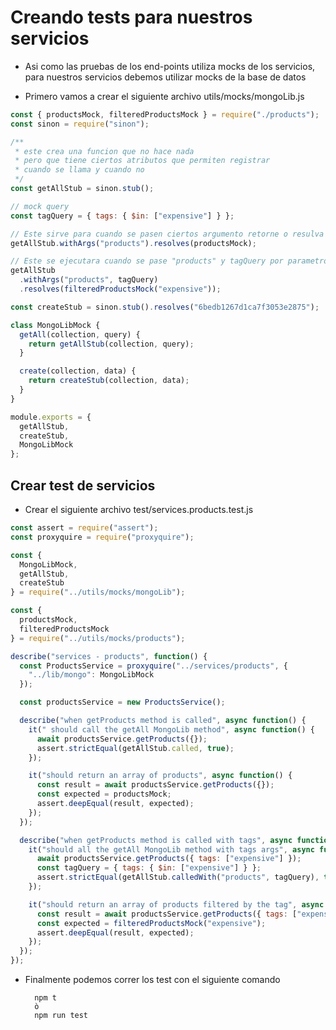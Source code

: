 # Creando tests para nuestros servicios

- Asi como las pruebas de los end-points utiliza mocks de los servicios, para nuestros 
servicios debemos utilizar mocks de la base de datos

- Primero vamos a crear el siguiente archivo utils/mocks/mongoLib.js

```javascript
const { productsMock, filteredProductsMock } = require("./products");
const sinon = require("sinon");

/**
 * este crea una funcion que no hace nada
 * pero que tiene ciertos atributos que permiten registrar 
 * cuando se llama y cuando no
 */
const getAllStub = sinon.stub(); 

// mock query
const tagQuery = { tags: { $in: ["expensive"] } };

// Este sirve para cuando se pasen ciertos argumento retorne o resulva algo especifico
getAllStub.withArgs("products").resolves(productsMock);

// Este se ejecutara cuando se pase "products" y tagQuery por parametro
getAllStub
  .withArgs("products", tagQuery)
  .resolves(filteredProductsMock("expensive"));

const createStub = sinon.stub().resolves("6bedb1267d1ca7f3053e2875");

class MongoLibMock {
  getAll(collection, query) {
    return getAllStub(collection, query);
  }

  create(collection, data) {
    return createStub(collection, data);
  }
}

module.exports = {
  getAllStub,
  createStub,
  MongoLibMock
};
```

## Crear test de servicios

- Crear el siguiente archivo  test/services.products.test.js

```javascript
const assert = require("assert");
const proxyquire = require("proxyquire");

const {
  MongoLibMock,
  getAllStub,
  createStub
} = require("../utils/mocks/mongoLib");

const {
  productsMock,
  filteredProductsMock
} = require("../utils/mocks/products");

describe("services - products", function() {
  const ProductsService = proxyquire("../services/products", {
    "../lib/mongo": MongoLibMock
  });

  const productsService = new ProductsService();

  describe("when getProducts method is called", async function() {
    it(" should call the getAll MongoLib method", async function() {
      await productsService.getProducts({});
      assert.strictEqual(getAllStub.called, true);
    });

    it("should return an array of products", async function() {
      const result = await productsService.getProducts({});
      const expected = productsMock;
      assert.deepEqual(result, expected);
    });
  });

  describe("when getProducts method is called with tags", async function() {
    it("should all the getAll MongoLib method with tags args", async function() {
      await productsService.getProducts({ tags: ["expensive"] });
      const tagQuery = { tags: { $in: ["expensive"] } };
      assert.strictEqual(getAllStub.calledWith("products", tagQuery), true);
    });

    it("should return an array of products filtered by the tag", async function() {
      const result = await productsService.getProducts({ tags: ["expensive"] });
      const expected = filteredProductsMock("expensive");
      assert.deepEqual(result, expected);
    });
  });
});
```

- Finalmente podemos correr los test con el siguiente comando

        npm t
        ò
        npm run test